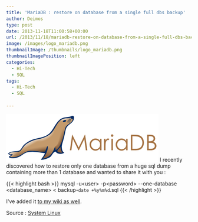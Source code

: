 ```yaml
---
title: 'MariaDB : restore on database from a single full dbs backup'
author: Deimos
type: post
date: 2013-11-18T11:00:58+00:00
url: /2013/11/18/mariadb-restore-on-database-from-a-single-full-dbs-backup/
image: /images/logo_mariadb.png
thumbnailImage: /thumbnails/logo_mariadb.png
thumbnailImagePosition: left
categories:
  - Hi-Tech
  - SQL
tags:
  - Hi-Tech
  - SQL

---
```

![Mariadb-logo](/images/logo_mariadb.png)
I recently discovered how to restore only one database from a huge sql dump containing more than 1 database and wanted to share it with you :

{{< highlight bash >}}
mysql -u&lt;user&gt; -p&lt;password&gt; --one-database &lt;database_name&gt; &lt; backup-`date +%y%m%d`.sql
{{< /highlight >}}

I've added it [to my wiki as well][1].

Source : [System Linux](http://www.system-linux.eu/index.php?post/2013/09/09/Mysql-%3A-Restaurer-une-seule-base-avec-une-sauvegarde-qui-contient-toutes-vos-bases)

 [1]: http://wiki.deimos.fr/Sauvegardes,_restaurations_et_transferts#Restaurations
